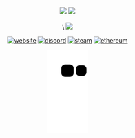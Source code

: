<div align="center">

<img src="https://i.giphy.com/media/VRyXxZqRXmbk7NNBnN/giphy.webp">
<img src="https://i.pinimg.com/originals/3a/48/43/3a48430a3db31af13396487f9dd49d25.gif"><br><br>\
<img src="https://i.giphy.com/media/VRyXxZqRXmbk7NNBnN/giphy.webp">

<div align="center">

[![website](https://img.shields.io/badge/website-000000?style=for-the-badge&logo=About.me&logoColor=white)](https://www.nicefemboythighs.net/)
[![discord](https://img.shields.io/badge/Discord-7289DA?style=for-the-badge&logo=discord&logoColor=white)](https://discord.com/invite/G35jGjhNjX)
[![steam](https://img.shields.io/badge/Steam-000000?style=for-the-badge&logo=steam&logoColor=white)](https://steamcommunity.com/id/dirt710/)
[![ethereum](https://img.shields.io/badge/Ethereum-3C3C3D?style=for-the-badge&logo=Ethereum&logoColor=white)](https://etherscan.io/address/0x779d27b27d945f786caf5fe295145335fc771edb)


![snake animation](https://github.com/dirt710/dirt710/blob/output/github-contribution-grid-snake2.svg)
